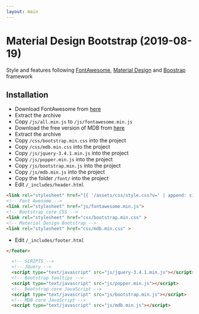 ```yaml
---
layout: main
---
```


# Material Design Bootstrap (2019-08-19)
Style and features following [FontAwesome](https://fontawesome.com), [Material Design](https://material.io/) and [Boostrap](https://getbootstrap.com/) framework

## Installation
* Download FontAwesome from [here](https://fontawesome.com/how-to-use/on-the-web/setup/hosting-font-awesome-yourself)
* Extract the archive
* Copy ```/js/all.min.js``` to ```/js/fontawesome.min.js```
* Download the free version of MDB from [here](https://mdbootstrap.com/docs/jquery/getting-started/download/)
* Extract the archive
* Copy ```/css/bootstrap.min.css``` into the project
* Copy ```/css/mdb.min.css``` into the project
* Copy ```/js/jquery-3.4.1.min.js``` into the project
* Copy ```/js/popper.min.js``` into the project
* Copy ```/js/bootstrap.min.js``` into the project
* Copy ```/js/mdb.min.js``` into the project
* Copy the folder ```/font/``` into the project
* Edit ```/_includes/header.html```
```html
<link rel="stylesheet" href="{{ '/assets/css/style.css?v=' | append: site.github.build_revision | relative_url }}">
<!-- Font Awesome -->
<link rel="stylesheet" href="js/fontawesome.min.js">
<!-- Bootstrap core CSS -->
<link rel="stylesheet" href="css/bootstrap.min.css" >
<!-- Material Design Bootstrap -->
<link rel="stylesheet" href="css/mdb.min.css" >
```
* Edit ```/_includes/footer.html```
```html
</footer>

  <!-- SCRIPTS -->
  <!-- JQuery -->
  <script type="text/javascript" src="js/jquery-3.4.1.min.js"></script>
  <!-- Bootstrap tooltips -->
  <script type="text/javascript" src="js/popper.min.js"></script>
  <!-- Bootstrap core JavaScript -->
  <script type="text/javascript" src="js/bootstrap.min.js"></script>
  <!-- MDB core JavaScript -->
  <script type="text/javascript" src="js/mdb.min.js"></script>
```
